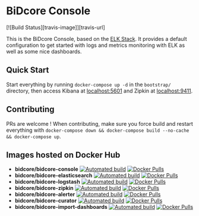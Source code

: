 # BiDcore Console

[![Build Status][travis-image]][travis-url]

This is the BiDcore Console, based on the [ELK Stack](https://www.elastic.co/products). It provides a default configuration to get started with logs and metrics monitoring with ELK as well as some nice dashboards.

## Quick Start

Start everything by running `docker-compose up -d` in the `bootstrap/` directory, then access Kibana at [localhost:5601](http://localhost:5601) and Zipkin at [localhost:9411](http://localhost:9411).

## Contributing

PRs are welcome ! When contributing, make sure you force build and restart everything with `docker-compose down && docker-compose build --no-cache && docker-compose up`.

## Images hosted on Docker Hub

- **bidcore/bidcore-console** [![Automated build](https://img.shields.io/docker/automated/bidcore/bidcore-console.svg)](https://hub.docker.com/r/bidcore/bidcore-console/) [![Docker Pulls](https://img.shields.io/docker/pulls/bidcore/bidcore-console.svg)](https://hub.docker.com/v2/repositories/bidcore/bidcore-console/)
- **bidcore/bidcore-elasticsearch** [![Automated build](https://img.shields.io/docker/automated/bidcore/bidcore-elasticsearch.svg)](https://hub.docker.com/r/bidcore/bidcore-elasticsearch/) [![Docker Pulls](https://img.shields.io/docker/pulls/bidcore/bidcore-elasticsearch.svg)](https://hub.docker.com/v2/repositories/bidcore/bidcore-elasticsearch/)
- **bidcore/bidcore-logstash** [![Automated build](https://img.shields.io/docker/automated/bidcore/bidcore-logstash.svg)](https://hub.docker.com/r/bidcore/bidcore-logstash/) [![Docker Pulls](https://img.shields.io/docker/pulls/bidcore/bidcore-logstash.svg)](https://hub.docker.com/v2/repositories/bidcore/bidcore-logstash/)
- **bidcore/bidcore-zipkin** [![Automated build](https://img.shields.io/docker/automated/bidcore/bidcore-zipkin.svg)](https://hub.docker.com/r/bidcore/bidcore-zipkin/) [![Docker Pulls](https://img.shields.io/docker/pulls/bidcore/bidcore-zipkin.svg)](https://hub.docker.com/v2/repositories/bidcore/bidcore-zipkin/)
- **bidcore/bidcore-alerter** [![Automated build](https://img.shields.io/docker/automated/bidcore/bidcore-alerter.svg)](https://hub.docker.com/r/bidcore/bidcore-alerter/) [![Docker Pulls](https://img.shields.io/docker/pulls/bidcore/bidcore-alerter.svg)](https://hub.docker.com/v2/repositories/bidcore/bidcore-alerter/)
- **bidcore/bidcore-curator** [![Automated build](https://img.shields.io/docker/automated/bidcore/bidcore-curator.svg)](https://hub.docker.com/r/bidcore/bidcore-curator/) [![Docker Pulls](https://img.shields.io/docker/pulls/bidcore/bidcore-curator.svg)](https://hub.docker.com/v2/repositories/bidcore/bidcore-curator/)
- **bidcore/bidcore-import-dashboards** [![Automated build](https://img.shields.io/docker/automated/bidcore/bidcore-import-dashboards.svg)](https://hub.docker.com/r/bidcore/bidcore-import-dashboards/) [![Docker Pulls](https://img.shields.io/docker/pulls/bidcore/bidcore-import-dashboards.svg)](https://hub.docker.com/v2/repositories/bidcore/bidcore-import-dashboards/)
